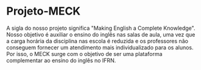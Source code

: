 # Projeto-MECK
A sigla do nosso projeto significa "Making English a Complete Knowledge". Nosso objetivo é auxiliar o ensino do inglês nas salas de aula, uma vez que a carga horária da disciplina nas escola é reduzida e os professores não conseguem fornecer um atendimento mais individualizado para os alunos. Por isso, o MECK surge com o objetivo de ser uma plataforma complementar ao ensino do inglês no IFRN.
